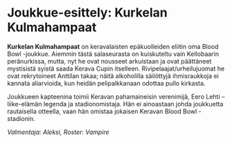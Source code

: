 # Joukkue-esittely: Kurkelan Kulmahampaat
**Kurkelan Kulmahampaat** on keravalaisten epäkuolleiden eliitin oma Blood Bowl -joukkue. Aiemmin tästä salaseurasta on kuiskuteltu vain Kellobaarin peränurkissa, mutta, nyt he ovat nousseet arkuistaan ja ovat päättäneet mystisistä syistä saada Kerava Cupin itselleen. Rivipelaajat/urheilujuomat he ovat rekrytoineet Anttilan takaa; näitä alkoholilla säilöttyjä ihmisraukkoja ei kannata aliarvioida, kun heidän pelipalkkanaan odottaa pullo kirkasta.

Joukkueen kapteenina toimii Keravan pahamaineisin verenimijä, Eero Lehti – liike-elämän legenda ja stadionomistaja. Hän ei ainoastaan johda joukkuetta rautaisella otteella, vaan hän omistaa jokaisen Keravan Blood Bowl -stadionin.

*Valmentaja: Aleksi, Roster: Vampire*
